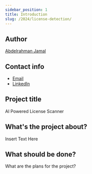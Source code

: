 ```yaml
---
sidebar_position: 1
title: Introduction
slug: /2024/license-detection/
---
```

<!--
SPDX-License-Identifier: CC-BY-SA-4.0

SPDX-FileCopyrightText: 2024 Abdelrahman Jamal <email.here>
-->

## Author

[Abdelrahman Jamal](https://github.com/Hero2323)

## Contact info

- [Email](mailto:email.here)
- [LinkedIn](https://linkedin.com/in/my-user)

## Project title

AI Powered License Scanner

## What's the project about?

Insert Text Here

## What should be done?

What are the plans for the project?
